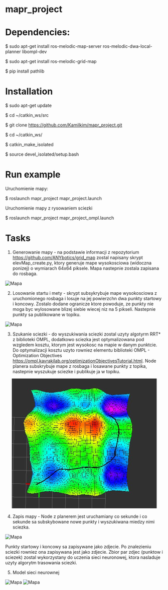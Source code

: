 # mapr_project

# Dependencies:

$ sudo apt-get install ros-melodic-map-server ros-melodic-dwa-local-planner libompl-dev

$ sudo apt-get install ros-melodic-grid-map

$ pip install pathlib

# Installation

$ sudo apt-get update

$ cd ~/catkin_ws/src

$ git clone https://github.com/Kamilkim/mapr_project.git

$ cd ~/catkin_ws/

$ catkin_make_isolated

$ source devel_isolated/setup.bash

# Run example

Uruchomienie mapy:

$ roslaunch mapr_project mapr_project.launch

Uruchomienie mapy z rysowaniem sciezki

$ roslaunch mapr_project mapr_project_ompl.launch


# Tasks

1. Generowanie mapy - na podstawie informacji z repozytorium https://github.com/ANYbotics/grid_map zostal napisany skrypt elevMap_create.py, ktory generuje mape wysokosciowa (widoczna ponizej) o wymiarach 64x64 piksele. Mapa nastepnie zostala zapisana do rosbaga.

![Mapa](https://github.com/Kamilkim/mapr_project/blob/master/doc/elevation_map.JPG)

2. Losowanie startu i mety - skrypt subsykrybuje mape wysokosciowa z uruchomionego rosbaga i losuje na jej powierzchn dwa punkty startowy i koncowy. Zostalo dodane ogranicze ktore powoduje, ze punkty nie moga byc wylosowane blizej siebie wiecej niz na 5 pikseli. Nastepnie punkty sa publikowane w topiku.

![Mapa](https://github.com/Kamilkim/mapr_project/blob/master/doc/elevation_map_points.JPG)

3. Szukanie sciezki - do wyszukiwania sciezki zostal uzyty algotyrm RRT* z biblioteki OMPL, dodatkowo sciezka jest optymalizowana pod wzgledem kosztu, ktorym jest wysokosc na mapie w danym punktcie. Do optymalizacji kosztu uzyto rowniez elementu biblioteki OMPL - Optimization Objectives
https://ompl.kavrakilab.org/optimizationObjectivesTutorial.html. Node planera subskrybuje mape z rosbaga i losawane punkty z topika, nastepnie wyszukuje sciezke i publikuje ja w topiku.
<p align="center"> 
<img src="doc/elevation_map_path.JPG">
</p>



4. Zapis mapy - Node z planerem jest uruchamiany co sekunde i co sekunde sa subskybowane nowe punkty i wyszukiwana miedzy nimi sciezka.


![Mapa](https://github.com/Kamilkim/mapr_project/blob/master/doc/planning.gif)

Punkty startowy i koncowy sa zapisywane jako zdjecie. Po znalezieniu sciezki rowniez ona zapisywana jest jako zdjecie. Zbior par zdjec (punktow i sciezek) zostal wykorzystany do uczenia sieci neuronowej, ktora nasladuje uzyty algorytm trasowania sciezki.

5. Model sieci neurownej

![Mapa](https://github.com/Kamilkim/mapr_project/blob/master/doc/data_point.png)
![Mapa](https://github.com/Kamilkim/mapr_project/blob/master/doc/data_path.png)



